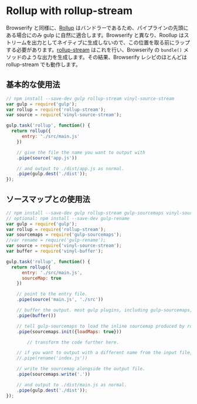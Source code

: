 # Rollup with rollup-stream

Browserify と同様に、[Rollup](https://rollupjs.org/) はバンドラーであるため、パイプラインの先頭にある場合にのみ gulp に自然に適合します。Browserify と異なり、Roollup はストリームを出力としてネイティブに生成しないので、この位置を取る前にラップする必要があります。[rollup-stream](https://github.com/Permutatrix/rollup-stream) はこれを行い、Browserify の `bundle()` メソッドのような出力を生成します。その結果、Browserify レシピのほとんどは rollup-stream でも動作します。

## 基本的な使用法
```js
// npm install --save-dev gulp rollup-stream vinyl-source-stream
var gulp = require('gulp');
var rollup = require('rollup-stream');
var source = require('vinyl-source-stream');

gulp.task('rollup', function() {
  return rollup({
      entry: './src/main.js'
    })

    // give the file the name you want to output with
    .pipe(source('app.js'))

    // and output to ./dist/app.js as normal.
    .pipe(gulp.dest('./dist'));
});
```

## ソースマップとの使用法
```js
// npm install --save-dev gulp rollup-stream gulp-sourcemaps vinyl-source-stream vinyl-buffer
// optional: npm install --save-dev gulp-rename
var gulp = require('gulp');
var rollup = require('rollup-stream');
var sourcemaps = require('gulp-sourcemaps');
//var rename = require('gulp-rename');
var source = require('vinyl-source-stream');
var buffer = require('vinyl-buffer');

gulp.task('rollup', function() {
  return rollup({
      entry: './src/main.js',
      sourceMap: true
    })

    // point to the entry file.
    .pipe(source('main.js', './src'))

    // buffer the output. most gulp plugins, including gulp-sourcemaps, don't support streams.
    .pipe(buffer())

    // tell gulp-sourcemaps to load the inline sourcemap produced by rollup-stream.
    .pipe(sourcemaps.init({loadMaps: true}))

        // transform the code further here.

    // if you want to output with a different name from the input file, use gulp-rename here.
    //.pipe(rename('index.js'))

    // write the sourcemap alongside the output file.
    .pipe(sourcemaps.write('.'))

    // and output to ./dist/main.js as normal.
    .pipe(gulp.dest('./dist'));
});
```
